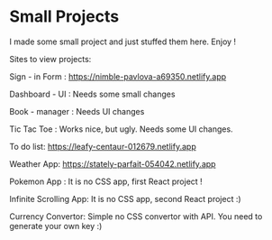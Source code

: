 # Small Projects
 
 I made some small project and just stuffed them here. Enjoy !

Sites to view projects:

  Sign - in Form : https://nimble-pavlova-a69350.netlify.app
  
  Dashboard - UI : Needs some small changes
  
  Book - manager : Needs UI changes
  
  Tic Tac Toe : Works nice, but ugly. Needs some UI changes.
  
  To do list: https://leafy-centaur-012679.netlify.app
 
  Weather App: https://stately-parfait-054042.netlify.app
  
  Pokemon App : It is no CSS app, first React project !
  
  Infinite Scrolling App: It is no CSS app, second React project :)
  
  Currency Convertor: Simple no CSS convertor with API. You need to generate your own key :) 
